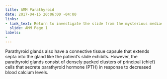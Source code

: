 ```yaml
---
title: AMM Parathyroid
date: 2017-04-15 20:06:00 -04:00
links:
- link_text: Return to investigate the slide from the mysterious mediastinal mass
  slide: AMM Page 1
labels:
- 
---
```


Parathyroid glands also have a connective tissue capsule that extends septa into the gland like the patient’s slide exhibits. However, the parathyroid glands consist of densely packed clusters of principal (chief) cells that secrete parathyroid hormone (PTH) in response to decreased blood calcium levels.